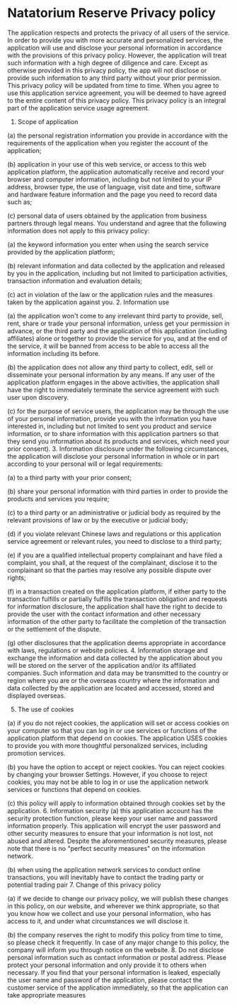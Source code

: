 # Natatorium Reserve Privacy policy

The application respects and protects the privacy of all users of the service. In order to provide you with more accurate and personalized services, the application will use and disclose your personal information in accordance with the provisions of this privacy policy. However, the application will treat such information with a high degree of diligence and care. Except as otherwise provided in this privacy policy, the app will not disclose or provide such information to any third party without your prior permission. This privacy policy will be updated from time to time. When you agree to use this application service agreement, you will be deemed to have agreed to the entire content of this privacy policy. This privacy policy is an integral part of the application service usage agreement.

1. Scope of application

  (a) the personal registration information you provide in accordance with the requirements of the application when you register the account of the application;

  (b) application in your use of this web service, or access to this web application platform, the application automatically receive and record your browser and computer information, including but not limited to your IP address, browser type, the use of language, visit date and time, software and hardware feature information and the page you need to record data such as;

  (c) personal data of users obtained by the application from business partners through legal means.
You understand and agree that the following information does not apply to this privacy policy:

  (a) the keyword information you enter when using the search service provided by the application platform;

  (b) relevant information and data collected by the application and released by you in the application, including but not limited to participation activities, transaction information and evaluation details;

  (c) act in violation of the law or the application rules and the measures taken by the application against you.
2. Information use

  (a) the application won't come to any irrelevant third party to provide, sell, rent, share or trade your personal information, unless get your permission in advance, or the third party and the application of this application (including affiliates) alone or together to provide the service for you, and at the end of the service, it will be banned from access to be able to access all the information including its before.

  (b) the application does not allow any third party to collect, edit, sell or disseminate your personal information by any means. If any user of the application platform engages in the above activities, the application shall have the right to immediately terminate the service agreement with such user upon discovery.

  (c) for the purpose of service users, the application may be through the use of your personal information, provide you with the information you have interested in, including but not limited to sent you product and service information, or to share information with this application partners so that they send you information about its products and services, which need your prior consent).
3. Information disclosure under the following circumstances, the application will disclose your personal information in whole or in part according to your personal will or legal requirements:

  (a) to a third party with your prior consent;

  (b) share your personal information with third parties in order to provide the products and services you require;

  (c) to a third party or an administrative or judicial body as required by the relevant provisions of law or by the executive    or judicial body;

  (d) if you violate relevant Chinese laws and regulations or this application service agreement or relevant rules, you need to disclose to a third party;

  (e) if you are a qualified intellectual property complainant and have filed a complaint, you shall, at the request of the complainant, disclose it to the complainant so that the parties may resolve any possible dispute over rights;

  (f) in a transaction created on the application platform, if either party to the transaction fulfills or partially fulfills the transaction obligation and requests for information disclosure, the application shall have the right to decide to provide the user with the contact information and other necessary information of the other party to facilitate the completion of the transaction or the settlement of the dispute.

  (g) other disclosures that the application deems appropriate in accordance with laws, regulations or website policies.
4. Information storage and exchange the information and data collected by the application about you will be stored on the server of the application and/or its affiliated companies. Such information and data may be transmitted to the country or region where you are or the overseas country where the information and data collected by the application are located and accessed, stored and displayed overseas.

5. The use of cookies

  (a) if you do not reject cookies, the application will set or access cookies on your computer so that you can log in or use services or functions of the application platform that depend on cookies. The application USES cookies to provide you with more thoughtful personalized services, including promotion services.

  (b) you have the option to accept or reject cookies. You can reject cookies by changing your browser Settings. However, if you choose to reject cookies, you may not be able to log in or use the application network services or functions that depend on cookies.

  (c) this policy will apply to information obtained through cookies set by the application.
6. Information security
  (a) this application account has the security protection function, please keep your user name and password information properly. This application will encrypt the user password and other security measures to ensure that your information is not lost, not abused and altered. Despite the aforementioned security measures, please note that there is no "perfect security measures" on the information network.

  (b) when using the application network services to conduct online transactions, you will inevitably have to contact the   trading party or potential trading pair
7. Change of this privacy policy

  (a) if we decide to change our privacy policy, we will publish these changes in this policy, on our website, and wherever we think appropriate, so that you know how we collect and use your personal information, who has access to it, and under what circumstances we will disclose it.

  (b) the company reserves the right to modify this policy from time to time, so please check it frequently. In case of any major change to this policy, the company will inform you through notice on the website.
8. Do not disclose personal information such as contact information or postal address. Please protect your personal information and only provide it to others when necessary. If you find that your personal information is leaked, especially the user name and password of the application, please contact the customer service of the application immediately, so that the application can take appropriate measures

